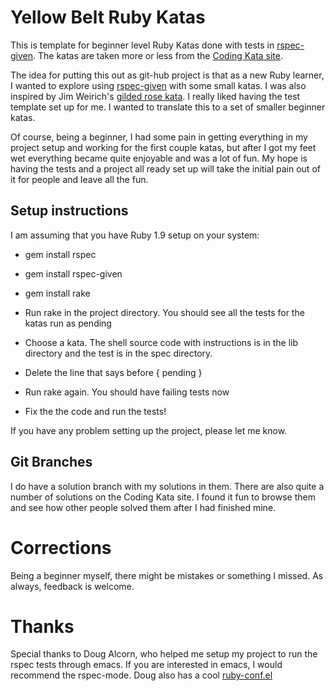 # Yellow Belt Ruby Katas

This is template for beginner level Ruby Katas done with tests
in [rspec-given](https://github.com/jimweirich/rspec-given).
The katas are taken more or less from the 
[Coding Kata site](http://codingkata.org/katas/).

The idea for putting this out as git-hub project is that as a new Ruby learner,
I wanted to explore using
[rspec-given](https://github.com/jimweirich/rspec-given) with some
small katas.  I was also inspired by Jim Weirich's [gilded rose
kata](https://github.com/jimweirich/gilded_rose_kata).  I really liked
having the test template set up for me.  I wanted to translate this to
a set of smaller beginner katas.  

Of course, being a beginner, I had some pain in getting everything in my project setup
and working for the first couple katas, but after I got my feet wet everything
became quite enjoyable and was a lot of fun.  My hope is having the
tests and a project all ready set up will take the initial pain out of
it for people and leave all the fun.

## Setup instructions

I am assuming that you have Ruby 1.9 setup on your system:

* gem install rspec
* gem install rspec-given
* gem install rake

* Run rake in the project directory. You should see all the tests for
  the katas run as pending
* Choose a kata.  The shell source code with instructions is in the lib directory and the test
  is in the spec directory.
* Delete the line that says 
          before { pending }
* Run rake again.  You should have failing tests now
* Fix the the code and run the tests!

If you have any problem setting up the project, please let me know.


## Git Branches

I do have a solution branch with my solutions in them.  There are also
quite a number of solutions on the Coding Kata site.  I found it fun
to browse them and see how other people solved them after I had
finished mine. 

# Corrections

Being a beginner myself, there might be mistakes or something I
missed.  As always, feedback is welcome.

# Thanks

Special thanks to Doug Alcorn, who helped me setup my project to run
the rspec tests through emacs.  If you are interested in emacs, I
would recommend the rspec-mode.  Doug also has a cool [ruby-conf.el](https://github.com/dougalcorn/emacs.d/blob/master/ruby-conf.el)

